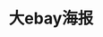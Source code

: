 ---
layout: post
category: ebay_photo
album: ebay
title: 大ebay海报
message: 大ebay海报
smallImage: /images/ebay/11small.jpg
largeImage: /images/ebay/11large.jpg
---